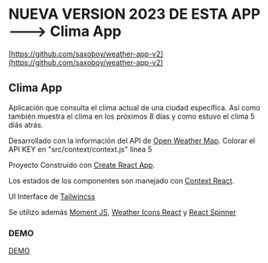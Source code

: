 # NUEVA VERSION 2023 DE ESTA APP ---> Clima App

[https://github.com/saxoboy/weather-app-v2](https://github.com/saxoboy/weather-app-v2)


## Clima App

Aplicación que consulta el clima actual de una ciudad específica. Así como también muestra el clima en los próximos 8 días y como estuvo el clima 5 diás atrás.

Desarrollado con la información del API de [Open Weather Map](https://openweathermap.org.). Colorar el API KEY en "src/context/context.js" línea 5

Proyecto Construido con [Create React App](https://github.com/facebook/create-react-app).

Los estados de los componentes son manejado con [Context React](https://reactjs.org/docs/context.html).

UI Interface de [Tailwincss](https://tailwindcss.com/)

Se utilizo además [Moment JS](https://momentjs.com/), [Weather Icons React](https://najens.github.io/weather-icons-react/) y [React Spinner](http://www.davidhu.io/react-spinners/)

### DEMO
[DEMO](https://epic-lewin-9ee40f.netlify.app/)
